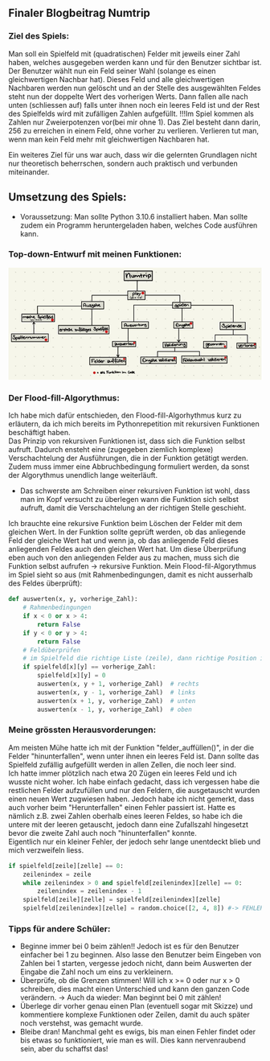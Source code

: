 ## **Finaler Blogbeitrag Numtrip**

### Ziel des Spiels:

Man soll ein Spielfeld mit (quadratischen) Felder mit jeweils einer Zahl haben, welches ausgegeben werden kann und für den Benutzer sichtbar ist. Der Benutzer wählt nun ein Feld seiner Wahl (solange es einen gleichwertigen Nachbar hat). Dieses Feld und alle gleichwertigen Nachbaren werden nun gelöscht und an der Stelle des ausgewählten Feldes steht nun der doppelte Wert des vorherigen Werts. Dann fallen alle nach unten (schliessen auf) falls unter ihnen noch ein leeres Feld ist und der Rest des Spielfelds wird mit zufälligen Zahlen aufgefüllt.
!!!Im Spiel kommen als Zahlen nur Zweierpotenzen vor(bei mir ohne 1). Das Ziel besteht dann darin, 256 zu erreichen in einem Feld, ohne vorher zu verlieren. Verlieren tut man, wenn man kein Feld mehr mit gleichwertigen Nachbaren hat.

Ein weiteres Ziel für uns war auch, dass wir die gelernten Grundlagen nicht nur theoretisch beherrschen, sondern auch praktisch und verbunden miteinander.

## Umsetzung des Spiels:

- Voraussetzung: Man sollte Python 3.10.6 installiert haben. Man sollte zudem ein Programm heruntergeladen haben, welches Code ausführen kann.

### Top-down-Entwurf mit meinen Funktionen:

![Top-Down Numtrip](../docs/images/Top_down_Numtrip.jpg)

### Der Flood-fill-Algorythmus:

Ich habe mich dafür entschieden, den Flood-fill-Algorhythmus kurz zu erläutern, da ich mich bereits im Pythonrepetition mit rekursiven Funktionen beschäftigt haben.  
Das Prinzip von rekursiven Funktionen ist, dass sich die Funktion selbst aufruft. Dadurch ensteht eine (zugegeben ziemlich komplexe) Verschachtelung der Ausführungen, die in der Funktion getätigt werden. Zudem muss immer eine Abbruchbedingung formuliert werden, da sonst der Algorythmus unendlich lange weiterläuft.

- Das schwerste am Schreiben einer rekursiven Funktion ist wohl, dass man im Kopf versucht zu überlegen wann die Funktion sich selbst aufruft, damit die Verschachtelung an der richtigen Stelle geschieht.

Ich brauchte eine rekursive Funktion beim Löschen der Felder mit dem gleichen Wert. In der Funktion sollte geprüft werden, ob das anliegende Feld der gleiche Wert hat und wenn ja, ob das anliegende Feld dieses anliegenden Feldes auch den gleichen Wert hat. Um diese Überprüfung eben auch von den anliegenden Felder aus zu machen, muss sich die Funktion selbst aufrufen -> rekursive Funktion.
Mein Flood-fil-Algorythmus im Spiel sieht so aus (mit Rahmenbedingungen, damit es nicht ausserhalb des Feldes überprüft):

```py
def auswerten(x, y, vorherige_Zahl):
    # Rahmenbedingungen
    if x < 0 or x > 4:
        return False
    if y < 0 or y > 4:
        return False
    # Feldüberprüfen
    # im Spielfeld die richtige Liste (zeile), dann richtige Position in Liste (spalte)
    if spielfeld[x][y] == vorherige_Zahl:
        spielfeld[x][y] = 0
        auswerten(x, y + 1, vorherige_Zahl)  # rechts
        auswerten(x, y - 1, vorherige_Zahl)  # links
        auswerten(x + 1, y, vorherige_Zahl)  # unten
        auswerten(x - 1, y, vorherige_Zahl)  # oben
```

### Meine grössten Herausvorderungen:

Am meisten Mühe hatte ich mit der Funktion "felder_auffüllen()", in der die Felder "hinunterfallen", wenn unter ihnen ein leeres Feld ist. Dann sollte das Spielfeld zufällig aufgefüllt werden in allen Zellen, die noch leer sind.  
Ich hatte immer plötzlich nach etwa 20 Zügen ein leeres Feld und ich wusste nicht woher. Ich habe einfach gedacht, dass ich vergessen habe die restlichen Felder aufzufüllen und nur den Feldern, die ausgetauscht wurden einen neuen Wert zugwiesen haben. Jedoch habe ich nicht gemerkt, dass auch vorher beim "Herunterfallen" einen Fehler passiert ist. Hatte es nämlich z.B. zwei Zahlen oberhalb eines leeren Feldes, so habe ich die untere mit der leeren getauscht, jedoch dann eine Zufallszahl hingesetzt bevor die zweite Zahl auch noch "hinunterfallen" konnte.  
Eigentlich nur ein kleiner Fehler, der jedoch sehr lange unentdeckt blieb und mich verzweifeln liess.

```py
if spielfeld[zeile][zelle] == 0:
    zeilenindex = zeile
    while zeilenindex > 0 and spielfeld[zeilenindex][zelle] == 0:
        zeilenindex = zeilenindex - 1
    spielfeld[zeile][zelle] = spielfeld[zeilenindex][zelle]
    spielfeld[zeilenindex][zelle] = random.choice([2, 4, 8]) #-> FEHLER! Zuerst sollte da auf 0 gesetzt werden.
```

### Tipps für andere Schüler:

- Beginne immer bei 0 beim zählen!! Jedoch ist es für den Benutzer einfacher bei 1 zu beginnen. Also lasse den Benutzer beim Eingeben von Zahlen bei 1 starten, vergesse jedoch nicht, dann beim Auswerten der Eingabe die Zahl noch um eins zu verkleinern.
- Überprüfe, ob die Grenzen stimmen! Will ich x >= 0 oder nur x > 0 schreiben, dies macht einen Unterschied und kann den ganzen Code verändern. -> Auch da wieder: Man beginnt bei 0 mit zählen!
- Überlege dir vorher genau einen Plan (eventuell sogar mit Skizze) und kommentiere komplexe Funktionen oder Zeilen, damit du auch später noch verstehst, was gemacht wurde.
- Bleibe dran! Manchmal geht es ewigs, bis man einen Fehler findet oder bis etwas so funktioniert, wie man es will. Dies kann nervenraubend sein, aber du schaffst das!
